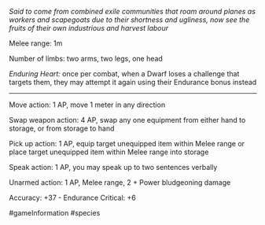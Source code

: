 *Said to come from combined exile communities that roam around planes as workers and scapegoats due to their shortness and ugliness, now see the fruits of their own industrious and harvest labour*

Melee range: 1m

Number of limbs: two arms, two legs, one head

*Enduring Heart:* once per combat, when a Dwarf loses a challenge that targets them, they may attempt it again using their Endurance bonus instead

---

Move action: 1 AP, move 1 meter in any direction

Swap weapon action: 4 AP, swap any one equipment from either hand to storage, or from storage to hand

Pick up action: 1 AP, equip target unequipped item within Melee range or place target unequipped item within Melee range into storage

Speak action: 1 AP, you may speak up to two sentences verbally

Unarmed action: 1 AP, Melee range, 2 + Power bludgeoning damage

Accuracy: +37 - Endurance
Critical: +6

#gameInformation #species